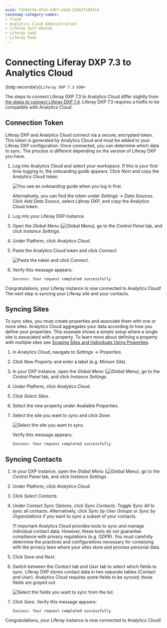 ```yaml
---
uuid: fd24dc4a-47e4-43b7-a5a8-22bb5719d314
taxonomy-category-names:
- Cloud
- Analytics Cloud Administration
- Liferay Self-Hosted
- Liferay SaaS
- Liferay PaaS
---
```


# Connecting Liferay DXP 7.3 to Analytics Cloud

{bdg-secondary}`Liferay DXP 7.3 U30+`

The steps to connect Liferay DXP 7.3 to Analytics Cloud differ slightly from [the steps to connect Liferay DXP 7.4](./connecting-liferay-dxp-to-analytics-cloud.md). Liferay DXP 7.3 requires a hotfix to be compatible with Analytics Cloud.

## Connection Token

Liferay DXP and Analytics Cloud connect via a secure, encrypted token. This token is generated by Analytics Cloud and must be added to your Liferay DXP configuration. Once connected, you can determine which data to sync. The process is different depending on the version of Liferay DXP you have.

1. Log into Analytics Cloud and select your workspace. If this is your first time logging in, the onboarding guide appears. Click *Next* and copy the Analytics Cloud token.

   ![You see an onboarding guide when you log in first.](./connecting-liferay-dxp-to-analytics-cloud/images/01.png)

   Alternatively, you can find the token under *Settings* &rarr; *Data Sources*. Click *Add Data Source*, select *Liferay DXP*, and copy the Analytics Cloud token.

1. Log into your Liferay DXP instance.

1. Open the *Global Menu* (![Global Menu](../images/icon-applications-menu.png)), go to the *Control Panel* tab, and click *Instance Settings*.

1. Under Platform, click *Analytics Cloud*.

1. Paste the Analytics Cloud token and click *Connect*.

   ![Paste the token and click Connect.](./connecting-liferay-dxp-to-analytics-cloud/images/02.png)

1. Verify this message appears:

   `Success: Your request completed successfully`

Congratulations, your Liferay instance is now connected to Analytics Cloud! The next step is syncing your Liferay site and your contacts.

## Syncing Sites

To sync sites, you must create properties and associate them with one or more sites. Analytics Cloud aggregates your data according to how you define your properties. This example shows a simple setup where a single site is associated with a property. To learn more about defining a property with multiple sites see [Scoping Sites and Individuals Using Properties](../workspace-settings/scoping-sites-and-individuals-using-properties.md).

1. In Analytics Cloud, navigate to *Settings* &rarr; *Properties*.

1. Click *New Property* and enter a label (e.g. Minium Site).

1. In your DXP instance, open the *Global Menu* (![Global Menu](../images/icon-applications-menu.png)), go to the *Control Panel* tab, and click *Instance Settings*.

1. Under Platform, click *Analytics Cloud*.

1. Click *Select Sites*.

1. Select the new property under Available Properties.

1. Select the site you want to sync and click *Done*.

   ![Select the site you want to sync.](./connecting-liferay-dxp-to-analytics-cloud/images/03.png)

   Verify this message appears:

   `Success: Your request completed successfully`

## Syncing Contacts

1. In your DXP instance, open the *Global Menu* (![Global Menu](../images/icon-applications-menu.png)), go to the *Control Panel* tab, and click *Instance Settings*.

1. Under Platform, click *Analytics Cloud*.

1. Click *Select Contacts*.

1. Under Contact Sync Options, click *Sync Contacts*. Toggle *Sync All* to sync all contacts. Alternatively, click *Sync by User Groups* or *Sync by Organizations* if you want to sync a subset of your contacts.

   !!! important
       Analytics Cloud provides tools to sync and manage individual contact data. However, these tools do not guarantee compliance with privacy regulations (e.g. GDPR). You must carefully determine the practices and configurations necessary for complying with the privacy laws where your sites store and process personal data.

1. Click *Save and Next*.

1. Switch between the *Contact* tab and *User* tab to select which fields to sync. Liferay DXP stores contact data in two separate tables (Contact and User). Analytics Cloud requires some fields to be synced; these fields are grayed out.

   ![Select the fields you want to sync from the list.](./connecting-liferay-dxp-to-analytics-cloud/images/04.png)

1. Click *Save*. Verify this message appears:

   `Success: Your request completed successfully`

Congratulations, your Liferay instance is now connected to Analytics Cloud!